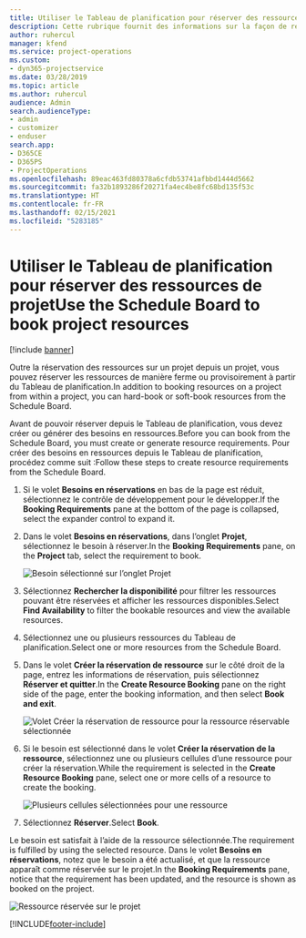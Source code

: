 ```yaml
---
title: Utiliser le Tableau de planification pour réserver des ressources de projet
description: Cette rubrique fournit des informations sur la façon de réserver les ressources.
author: ruhercul
manager: kfend
ms.service: project-operations
ms.custom:
- dyn365-projectservice
ms.date: 03/28/2019
ms.topic: article
ms.author: ruhercul
audience: Admin
search.audienceType:
- admin
- customizer
- enduser
search.app:
- D365CE
- D365PS
- ProjectOperations
ms.openlocfilehash: 89eac463fd80378a6cfdb53741afbbd1444d5662
ms.sourcegitcommit: fa32b1893286f20271fa4ec4be8fc68bd135f53c
ms.translationtype: HT
ms.contentlocale: fr-FR
ms.lasthandoff: 02/15/2021
ms.locfileid: "5283185"
---
```

# <a name="use-the-schedule-board-to-book-project-resources"></a><span data-ttu-id="27bce-103">Utiliser le Tableau de planification pour réserver des ressources de projet</span><span class="sxs-lookup"><span data-stu-id="27bce-103">Use the Schedule Board to book project resources</span></span>

[!include [banner](../includes/psa-now-project-operations.md)]

<span data-ttu-id="27bce-104">Outre la réservation des ressources sur un projet depuis un projet, vous pouvez réserver les ressources de manière ferme ou provisoirement à partir du Tableau de planification.</span><span class="sxs-lookup"><span data-stu-id="27bce-104">In addition to booking resources on a project from within a project, you can hard-book or soft-book resources from the Schedule Board.</span></span>

<span data-ttu-id="27bce-105">Avant de pouvoir réserver depuis le Tableau de planification, vous devez créer ou générer des besoins en ressources.</span><span class="sxs-lookup"><span data-stu-id="27bce-105">Before you can book from the Schedule Board, you must create or generate resource requirements.</span></span> <span data-ttu-id="27bce-106">Pour créer des besoins en ressources depuis le Tableau de planification, procédez comme suit :</span><span class="sxs-lookup"><span data-stu-id="27bce-106">Follow these steps to create resource requirements from the Schedule Board.</span></span>

1. <span data-ttu-id="27bce-107">Si le volet **Besoins en réservations** en bas de la page est réduit, sélectionnez le contrôle de développement pour le développer.</span><span class="sxs-lookup"><span data-stu-id="27bce-107">If the **Booking Requirements** pane at the bottom of the page is collapsed, select the expander control to expand it.</span></span>
2. <span data-ttu-id="27bce-108">Dans le volet **Besoins en réservations**, dans l’onglet **Projet**, sélectionnez le besoin à réserver.</span><span class="sxs-lookup"><span data-stu-id="27bce-108">In the **Booking Requirements** pane, on the **Project** tab, select the requirement to book.</span></span>

    ![Besoin sélectionné sur l’onglet Projet](media/Resource-Management-image73.png)

3. <span data-ttu-id="27bce-110">Sélectionnez **Rechercher la disponibilité** pour filtrer les ressources pouvant être réservées et afficher les ressources disponibles.</span><span class="sxs-lookup"><span data-stu-id="27bce-110">Select **Find Availability** to filter the bookable resources and view the available resources.</span></span> 
4. <span data-ttu-id="27bce-111">Sélectionnez une ou plusieurs ressources du Tableau de planification.</span><span class="sxs-lookup"><span data-stu-id="27bce-111">Select one or more resources from the Schedule Board.</span></span> 
5. <span data-ttu-id="27bce-112">Dans le volet **Créer la réservation de ressource** sur le côté droit de la page, entrez les informations de réservation, puis sélectionnez **Réserver et quitter**.</span><span class="sxs-lookup"><span data-stu-id="27bce-112">In the **Create Resource Booking** pane on the right side of the page, enter the booking information, and then select **Book and exit**.</span></span>

    ![Volet Créer la réservation de ressource pour la ressource réservable sélectionnée](media/Resource-Management-image74.png)

6. <span data-ttu-id="27bce-114">Si le besoin est sélectionné dans le volet **Créer la réservation de la ressource**, sélectionnez une ou plusieurs cellules d’une ressource pour créer la réservation.</span><span class="sxs-lookup"><span data-stu-id="27bce-114">While the requirement is selected in the **Create Resource Booking** pane, select one or more cells of a resource to create the booking.</span></span>

    ![Plusieurs cellules sélectionnées pour une ressource](media/Resource-Management-image75.png)

7. <span data-ttu-id="27bce-116">Sélectionnez **Réserver**.</span><span class="sxs-lookup"><span data-stu-id="27bce-116">Select **Book**.</span></span>

<span data-ttu-id="27bce-117">Le besoin est satisfait à l’aide de la ressource sélectionnée.</span><span class="sxs-lookup"><span data-stu-id="27bce-117">The requirement is fulfilled by using the selected resource.</span></span> <span data-ttu-id="27bce-118">Dans le volet **Besoins en réservations**, notez que le besoin a été actualisé, et que la ressource apparaît comme réservée sur le projet.</span><span class="sxs-lookup"><span data-stu-id="27bce-118">In the **Booking Requirements** pane, notice that the requirement has been updated, and the resource is shown as booked on the project.</span></span>

![Ressource réservée sur le projet](media/Resource-Management-image76.png)


[!INCLUDE[footer-include](../includes/footer-banner.md)]